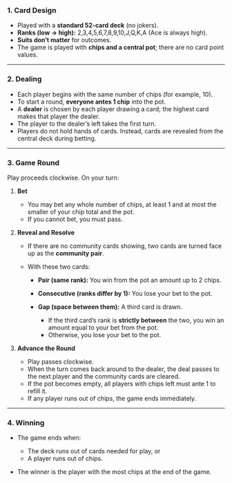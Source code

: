 ### 1. Card Design

* Played with a **standard 52-card deck** (no jokers).
* **Ranks (low → high):** 2,3,4,5,6,7,8,9,10,J,Q,K,A (Ace is always high).
* **Suits don’t matter** for outcomes.
* The game is played with **chips and a central pot**; there are no card point values.

---

### 2. Dealing

* Each player begins with the same number of chips (for example, 10).
* To start a round, **everyone antes 1 chip** into the pot.
* A **dealer** is chosen by each player drawing a card; the highest card makes that player the dealer.
* The player to the dealer’s left takes the first turn.
* Players do not hold hands of cards. Instead, cards are revealed from the central deck during betting.

---

### 3. Game Round

Play proceeds clockwise. On your turn:

1. **Bet**

   * You may bet any whole number of chips, at least 1 and at most the smaller of your chip total and the pot.
   * If you cannot bet, you must pass.

2. **Reveal and Resolve**

   * If there are no community cards showing, two cards are turned face up as the **community pair**.
   * With these two cards:

     * **Pair (same rank):** You win from the pot an amount up to 2 chips.
     * **Consecutive (ranks differ by 1):** You lose your bet to the pot.
     * **Gap (space between them):** A third card is drawn.

       * If the third card’s rank is **strictly between** the two, you win an amount equal to your bet from the pot.
       * Otherwise, you lose your bet to the pot.

3. **Advance the Round**

   * Play passes clockwise.
   * When the turn comes back around to the dealer, the deal passes to the next player and the community cards are cleared.
   * If the pot becomes empty, all players with chips left must ante 1 to refill it.
   * If any player runs out of chips, the game ends immediately.

---

### 4. Winning

* The game ends when:

  * The deck runs out of cards needed for play, or
  * A player runs out of chips.
* The winner is the player with the most chips at the end of the game.

